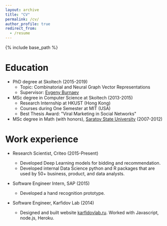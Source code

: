```yaml
---
layout: archive
title: "CV"
permalink: /cv/
author_profile: true
redirect_from:
  - /resume
---
```


{% include base_path %}

Education
======
* PhD degree at Skoltech (2015-2019)
    * Topic: Combinatorial and Neural Graph Vector Representations
    * Supervisor: [Evgeny Burnaev](https://faculty.skoltech.ru/people/evgenyburnaev)
* MSc degree in Computer Science at Skoltech (2013-2015)
    * Research Internship at HKUST (Hong Kong)
    * Courses during One Semester at MIT (USA)
    * Best Thesis Award: "Viral Marketing in Social Networks"
* MSc degree in Math (with honors), [Saratov State University](https://www.sgu.ru/en) (2007-2012)

Work experience
======
* Research Scientist, Criteo (2015-Present)
  * Developed Deep Learning models for bidding and recommendation. 
  * Developed internal Data Science python and R packages that are used by 50+ business, product, and data analysts.

* Software Engineer Intern, SAP (2015)
    * Developed a hand recognition prototype.
    
* Software Engineer, Karfidov Lab (2014)
    * Designed and built website [karfidovlab.ru](karfidovlab.ru). Worked with Javascript, node.js, Heroku.


